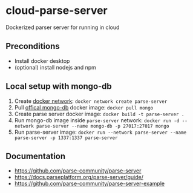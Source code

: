 # cloud-parse-server
Dockerized parser server for running in cloud

## Preconditions
 - Install docker desktop
 - (optional) install nodejs and npm

## Local setup with mongo-db
1. Create [docker network](https://docs.docker.com/get-started/07_multi_container/): `docker network create parse-server`
2. Pull [offical mongo-db](https://hub.docker.com/_/mongo) docker image: `docker pull mongo`
3. Create parse server docker image: `docker build -t parse-server .`
4. Run mongo-db image inside `parse-server` network: `docker run -d --network parse-server --name mongo-db -p 27017:27017 mongo`
5. Run parse-server image: `docker run --network parse-server --name parse-server -p 1337:1337 parse-server`

## Documentation
- https://github.com/parse-community/parse-server
- https://docs.parseplatform.org/parse-server/guide/
- https://github.com/parse-community/parse-server-example